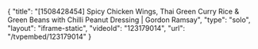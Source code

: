 {
    "title": "[1508428454] Spicy Chicken Wings, Thai Green Curry Rice & Green Beans with Chilli Peanut Dressing | Gordon Ramsay",
    "type": "solo",
    "layout": "iframe-static",
    "videoId": "123179014",
    "url": "\/tvpembed\/123179014"
}